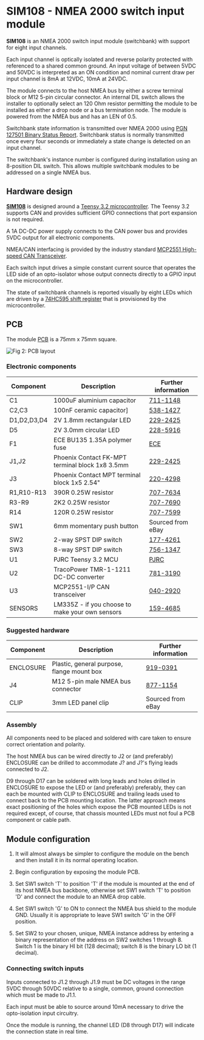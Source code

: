 # SIM108 - NMEA 2000 switch input module

__SIM108__ is an NMEA 2000 switch input module (switchbank) with
support for eight input channels.

Each input channel is optically isolated and reverse polarity
protected with referenced to a shared common ground.
An input voltage of between 5VDC and 50VDC is interpreted as an ON
condition and nominal current draw per input channel is 8mA at 12VDC,
10mA at 24VDC.

The module connects to the host NMEA bus by either a screw terminal
block or M12 5-pin circular connector.
An internal DIL switch allows the installer to optionally select an
120 Ohm resistor permitting the module to be installed as either a
drop node or a bus termination node.
The module is powered from the NMEA bus and has an LEN of 0.5.

Switchbank state information is transmitted over NMEA 2000 using 
[PGN 127501 Binary Status Report]().
Switchbank status is normally transmitted once every four seconds or
immediately a state change is detected on an input channel. 

The switchbank's instance number is configured during installation
using an 8-position DIL switch.
This allows multiple switchbank modules to be addressed on a single
NMEA bus.

## Hardware design

[__SIM108__](./SIM108.sch.pdf) is designed around a
[Teensy 3.2 microcontroller](https://www.pjrc.com/store/teensy32.html).
The Teensy 3.2 supports CAN and provides sufficient GPIO connections
that port expansion is not required.

A 1A DC-DC power supply connects to the CAN power bus and provides 5VDC
output for all electronic components.

NMEA/CAN interfacing is provided by the industry standard
[MCP2551 High-speed CAN Transceiver](http://ww1.microchip.com/downloads/en/devicedoc/20001667g.pdf).

Each switch input drives a simple constant current source that operates
the LED side of an opto-isolator whose output connects directly to a GPIO
input on the microcontroller.

The state of switchbank channels is reported visually by eight LEDs
which are driven by a
[74HC595 shift register](https://www.ti.com/lit/ds/symlink/sn74hc595.pdf?ts=1661075134940&ref_url=https%253A%252F%252Fwww.google.com%252F)
that is provisioned by the microcontroller.

## PCB

The module
[PCB](./SIM108.brd.pdf)
is a 75mm x 75mm square. 

![Fig 2: PCB layout](images/SIM108.brd.svg)

### Electronic components

| Component   | Description                                     | Further information
|------------ |------------------------------------------------ |--------------------- |
| C1          | 1000uF aluminium capacitor                      | [711-1148](https://uk.rs-online.com/web/p/aluminium-capacitors/7111148)
| C2,C3       | 100nF ceramic capacitor]                        | [538-1427](https://uk.rs-online.com/web/p/mlccs-multilayer-ceramic-capacitors/5381427)
| D1,D2,D3,D4 | 2V 1.8mm rectangular LED                        | [229-2425](https://uk.rs-online.com/web/p/leds/2292425)
| D5          | 2V 3.0mm circular LED                           | [228-5916](https://uk.rs-online.com/web/p/leds/2285916)
| F1          | ECE BU135 1.35A polymer fuse                    | [ECE](https://www.ece.com.tw/images/cgcustom/file020170930043926.pdf)
| J1,J2       | Phoenix Contact FK-MPT terminal block 1x8 3.5mm | [229-2425](https://uk.rs-online.com/web/p/pcb-terminal-blocks/8020169)
| J3          | Phoenix Contact MPT terminal block 1x5 2.54"    | [220-4298](https://uk.rs-online.com/web/p/pcb-terminal-blocks/2204298)
| R1,R10-R13  | 390R 0.25W resistor                             | [707-7634](https://uk.rs-online.com/web/p/through-hole-resistors/7077634)
| R3-R9       | 2K2 0.25W resistor                              | [707-7690](https://uk.rs-online.com/web/p/through-hole-resistors/7077690)
| R14         | 120R 0.25W resistor                             | [707-7599](https://uk.rs-online.com/web/p/through-hole-resistors/7077599)
| SW1         | 6mm momentary push button                       | Sourced from eBay
| SW2         | 2-way SPST DIP switch                           | [177-4261](https://uk.rs-online.com/web/p/dip-sip-switches/1774261)
| SW3         | 8-way SPST DIP switch                           | [756-1347](https://uk.rs-online.com/web/p/dip-sip-switches/7561347)
| U1          | PJRC Teensy 3.2 MCU                             | [PJRC](https://www.pjrc.com/store/teensy32.html)
| U2          | TracoPower TMR-1-1211 DC-DC converter           | [781-3190](https://uk.rs-online.com/web/p/dc-dc-converters/7813190)
| U3          | MCP2551-I/P CAN transceiver                     | [040-2920](https://uk.rs-online.com/web/p/can-interface-ics/0402920)
| SENSORS     | LM335Z - if you choose to make your own sensors | [159-4685](https://uk.rs-online.com/web/p/temperature-humidity-sensor-ics/1594685)

### Suggested hardware

| Component   | Description                                     | Further information
|------------ |------------------------------------------------ |--------------------- |
| ENCLOSURE   | Plastic, general purpose, flange mount box      | [919-0391](https://uk.rs-online.com/web/p/general-purpose-enclosures/9190391)
| J4          | M12 5-pin male NMEA bus connector               | [877-1154](https://uk.rs-online.com/web/p/industrial-circular-connectors/8771154)
| CLIP        | 3mm LED panel clip                              | Sourced from eBay

### Assembly

All components need to be placed and soldered with care taken to
ensure correct orientation and polarity.

The host NMEA bus can be wired directly to J2 or (and preferably)
ENCLOSURE can be drilled to accommodate J? and J?'s flying leads
connected to J2.

D9 through D17 can be soldered with long leads and holes drilled in
ENCLOSURE to expose the LED or (and preferably) preferably, they can
each be mounted with CLIP to ENCLOSURE and trailing leads used to
connect back to the PCB mounting location.
The latter approach means exact positioning of the holes which
expose the PCB mounted LEDs is not required except, of course, that
chassis mounted LEDs must not foul a PCB component or cable path.

## Module configuration

1. It will almost always be simpler to configure the module on the bench
   and then install it in its normal operating location.

2. Begin configuration by exposing the module PCB.

3. Set SW1 switch 'T' to position 'T' if the module is mounted at the end
   of its host NMEA bus backbone, otherwise set SW1 switch 'T' to position
   'D' and connect the module to an NMEA drop cable.

4. Set SW1 switch 'G' to ON to connect the NMEA bus shield to the module
   GND.  Usually it is appropriate to leave SW1 switch 'G' in the OFF
   position.

5. Set SW2 to your chosen, unique, NMEA instance address by entering a binary
   representation of the address on SW2 switches 1 through 8. Switch 1 is
   the binary HI bit (128 decimal); switch 8 is the binary LO bit (1 decimal).

### Connecting switch inputs

Inputs connected to J1.2 through J1.9 must be DC voltages in the range
5VDC through 50VDC relative to a single, common, ground connection
which must be made to J1.1.

Each input must be able to source around 10mA necessary to drive the
opto-isolation input circuitry.

Once the module is running, the channel LED (D8 through D17) will indicate
the connection state in real time.

